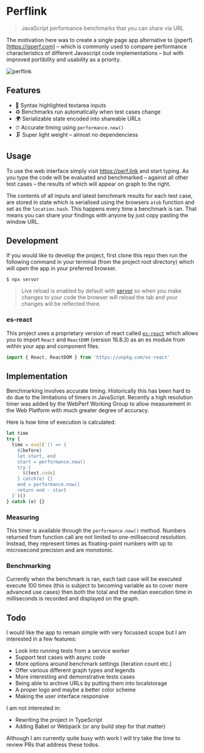 # Perflink

> JavaScript performance benchmarks that you can share via URL

The motivation here was to create a single page app alternative to (jsperf)[https://jsperf.com] – which is commonly used to compare performance characteristics of different Javascript code implementations – but with improved portibility and usability as a priority.

![perflink](https://user-images.githubusercontent.com/1457604/55242563-6c959f00-5235-11e9-8cb5-f1f140781f3b.gif)

## Features

- 🎨 Syntax highlighted textarea inputs
- ♻️ Benchmarks run automatically when test cases change
- 🌍 Serializable state encoded into shareable URLs
- ⏱ Accurate timing using `performance.now()`
- 🗜 Super light weight – almost no dependenciess

## Usage

To use the web interface simply visit https://perf.link and start typing. As you type the code will be evaluated and benchmarked – against all other test cases – the results of which will appear on graph to the right.

The contents of all inputs and latest benchmark results for each test case, are stored in state which is serialised using the browsers `atob` function and set as the `location.hash`. This happens every time a benchmark is ran. That means you can share your findings with anyone by just copy pasting the window URL.

## Development

If you would like to develop the project, first clone this repo then run the following command in your terminal (from the project root directory) which will open the app in your preferred browser.

```
$ npx servor
```

> Live reload is enabled by default with [servor](https://github.com/lukejacksonn/servor) so when you make changes to your code the browser will reload the tab and your changes will be reflected there.

### es-react

This project uses a proprietary version of react called [`es-react`](https://github.com/lukejacksonn/es-react) which allows you to import `React` and `ReactDOM` (version 16.8.3) as an es module from within your app and component files.

```js
import { React, ReactDOM } from 'https://unpkg.com/es-react'
```

## Implementation

Benchmarking involves accurate timing. Historically this has been hard to do due to the limitations of timers in JavaScript. Recently a high resolution timer was added by the WebPerf Working Group to allow measurement in the Web Platform with much greater degree of accuracy.

Here is how time of execution is calculated:

```js
let time
try {
  time = eval(`() => {
    ${before}
    let start, end
    start = performance.now()
    try {
      ${test.code}
    } catch(e) {}
    end = performance.now()
    return end - start
  }`)()
} catch (e) {}
```

### Measuring

This timer is available through the `performance.now()` method. Numbers returned from function call are not limited to one-millisecond resolution. Instead, they represent times as floating-point numbers with up to microsecond precision and are monotonic.

### Benchmarking

Currently when the benchmark is ran, each tast case will be executed execute 100 times (this is subject to becoming variable as to cover more advanced use cases) then both the total and the median execution time in milliseconds is recorded and displayed on the graph.

## Todo

I would like the app to remain simple with very focussed scope but I am interested in a few features:

- Look into running tests from a service worker
- Support test cases with async code
- More options around benchmark settings (iteration count etc.)
- Offer various different graph types and legends
- More interesting and demonstrative tests cases
- Being able to archive URLs by putting them into localstorage
- A proper logo and maybe a better color scheme
- Making the user interface responsive

I am not interested in:

- Rewriting the project in TypeScript
- Adding Babel or Webpack (or any build step for that matter)

Although I am currently quite busy with work I will try take the time to review PRs that address these todos.
